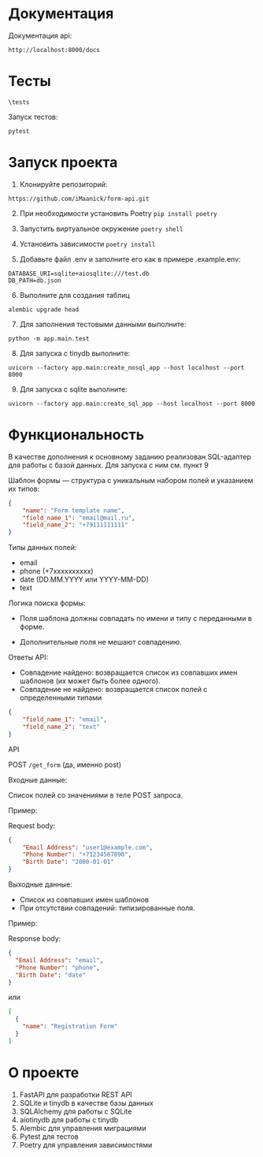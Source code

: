 # Документация
Документация api:


```
http://localhost:8000/docs
```

# Тесты


```
\tests
```


Запуск тестов:

```
pytest
```

# Запуск проекта

1. Клонируйте репозиторий:

```
https://github.com/iMaanick/form-api.git
```

2. При необходимости установить Poetry ```pip install poetry```

3. Запустить виртуальное окружение ```poetry shell```

4. Установить зависимости ```poetry install```


5. Добавьте файл .env и заполните его как в примере .example.env:

```
DATABASE_URI=sqlite+aiosqlite:///test.db
DB_PATH=db.json
```
6. Выполните для создания таблиц

```
alembic upgrade head 
```

7. Для заполнения тестовыми данными выполните:
```
python -m app.main.test
```
8. Для запуска c tinydb выполните:
```
uvicorn --factory app.main:create_nosql_app --host localhost --port 8000
```
9. Для запуска c sqlite выполните:
```
uvicorn --factory app.main:create_sql_app --host localhost --port 8000
```

# Функциональность

В качестве дополнения к основному заданию реализован SQL-адаптер для работы с базой данных. Для запуска с ним см. пункт 9   

Шаблон формы — структура с уникальным набором полей и указанием их типов:
```json
{
    "name": "Form template name",
    "field_name_1": "email@mail.ru",
    "field_name_2": "+79111111111"
}
```
Типы данных полей:

 - email
 - phone (+7xxxxxxxxxx)
 - date (DD.MM.YYYY или YYYY-MM-DD)
 - text

Логика поиска формы:

- Поля шаблона должны совпадать по имени и типу с переданными в форме.

- Дополнительные поля не мешают совпадению.

Ответы API:

- Совпадение найдено: возвращается список из совпавших имен шаблонов (их может быть более одного).
- Совпадение не найдено: возвращается список полей с определенными типами

```json
{
    "field_name_1": "email",
    "field_name_2": "text"
}
```

API

POST `/get_form` (да, именно post)

Входные данные:

Список полей со значениями в теле POST запроса.

Пример:

Request body:

```json
{
    "Email Address": "user1@example.com",
    "Phone Number": "+71234567890",
    "Birth Date": "2000-01-01"
}
```
Выходные данные:

- Список из совпавших имен шаблонов
- При отсутствии совпадений: типизированные поля.

Пример:

Response body:

```json
{
  "Email Address": "email",
  "Phone Number": "phone",
  "Birth Date": "date"
}
```

или

```json
[
  {
    "name": "Registration Form"
  }
]
```

# О проекте
1. FastAPI для разработки REST API
2. SQLite и tinydb в качестве базы данных
3. SQLAlchemy для работы с SQLite
4. aiotinydb для работы с tinydb
5. Alembic для управления миграциями
6. Pytest для тестов
7. Poetry для управления зависимостями